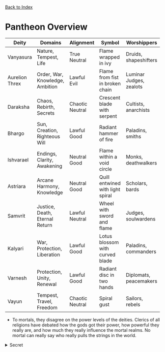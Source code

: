 [Back to Index](../Deities.md) 
# Pantheon Overview


| Deity            | Domains                         | Alignment       | Symbol                          | Worshippers            |
|------------------|---------------------------------|-----------------|---------------------------------|------------------------|
| Vanyasura        | Nature, Tempest, Life           | True Neutral    | Flame wrapped in ivy            | Druids, shapeshifters  |
| Aurelion Threx   | Order, War, Knowledge, Ambition | Lawful Evil     | Flame from fist in broken chain | Luminar Judges, zealots|
| Daraksha         | Chaos, Rebirth, Secrets         | Chaotic Neutral | Crescent blade with serpent     | Cultists, anarchists   |
| Bhargo           | Sun, Creation, Righteous Will   | Lawful Good     | Radiant hammer of fire          | Paladins, smiths       |
| Ishvarael        | Endings, Clarity, Awakening     | Neutral Good    | Flame within a void circle      | Monks, deathwalkers    |
| Astriara         | Arcane Harmony, Knowledge       | Neutral Good    | Quill entwined with light spiral| Scholars, bards        |
| Samvrit          | Justice, Death, Eternal Return  | Lawful Neutral  | Wheel with sword and flame      | Judges, soulwardens    |
| Kalyari          | War, Protection, Liberation     | Lawful Good     | Lotus blossom with curved blade | Paladins, commanders   |
| Varnesh          | Protection, Unity, Renewal      | Lawful Good     | Radiant disc in two hands       | Diplomats, peacemakers |
| Vayun            | Tempest, Travel, Freedom        | Chaotic Neutral | Spiral gust                     | Sailors, rebels        |

- To mortals, they disagree on the power levels of the deities. Clerics of all religions have debated how the gods got their power, how powerful they really are, and how much they really influence the mortal realms. No mortal can really say who really pulls the strings in the world.

<details><summary>Secret</summary>
- Samvrit, Ishvarael, and Varnesh form the Triad of Balance, imperishable deities whose strength is bound to the Wheel itself rather than mortal worship.
</details>
